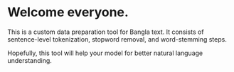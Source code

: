 # Welcome everyone.

This is a custom data preparation tool for Bangla text. It consists of sentence-level tokenization, stopword removal, and word-stemming steps. 

Hopefully, this tool will help your model for better natural language understanding. 
